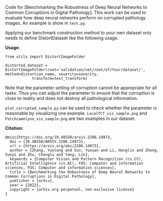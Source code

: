 Code for [Benchmarking the Robustness of Deep Neural Networks to Common  Corruptions in Digital Pathology]. 
This work can be used to evaluate how deep neural networks perform on corrupted pathology images.
An example is show in `test.py`.

Applying our benchmark construction method to your own dataset only 
needs to define DistortDataset like the following usage.  

**Usage**:

```
from utils import DistortImageFolder

distorted_dataset = DistortImageFolder(root='validation/set/root/of/Your/dataset/', method=distortion_name, severity=severity,
            transform=test_transform)
```

Note that the parameter setting
of corruption cannot be appropriate for all tasks. Thus you can adjust the
parameter to ensure that the corruption is close to reality and does not 
destroy all pathological information.

`plot_corrupted_sample.py` can be used to check whether the parameter
is  reasonable  by visualizing one example. `LocalTCT_vis_sample.png` and `Patchcamelyon_vis_sample.png` are two examples
in our dataset.


**Citation:**
```
@misc{https://doi.org/10.48550/arxiv.2206.14973,
  doi = {10.48550/ARXIV.2206.14973},
  url = {https://arxiv.org/abs/2206.14973},
  author = {Zhang, Yunlong and Sun, Yuxuan and Li, Honglin and Zheng, Sunyi and Zhu, Chenglu and Yang, Lin},
  keywords = {Computer Vision and Pattern Recognition (cs.CV), Artificial Intelligence (cs.AI), FOS: Computer and information sciences, FOS: Computer and information sciences},
  title = {Benchmarking the Robustness of Deep Neural Networks to Common Corruptions in Digital Pathology},
  publisher = {arXiv},
  year = {2022},
  copyright = {arXiv.org perpetual, non-exclusive license}
}
```
